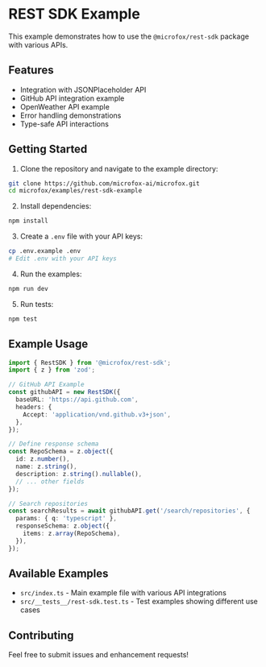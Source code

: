 # REST SDK Example

This example demonstrates how to use the `@microfox/rest-sdk` package with various APIs.

## Features

- Integration with JSONPlaceholder API
- GitHub API integration example
- OpenWeather API example
- Error handling demonstrations
- Type-safe API interactions

## Getting Started

1. Clone the repository and navigate to the example directory:

```bash
git clone https://github.com/microfox-ai/microfox.git
cd microfox/examples/rest-sdk-example
```

2. Install dependencies:

```bash
npm install
```

3. Create a `.env` file with your API keys:

```bash
cp .env.example .env
# Edit .env with your API keys
```

4. Run the examples:

```bash
npm run dev
```

5. Run tests:

```bash
npm test
```

## Example Usage

```typescript
import { RestSDK } from '@microfox/rest-sdk';
import { z } from 'zod';

// GitHub API Example
const githubAPI = new RestSDK({
  baseURL: 'https://api.github.com',
  headers: {
    Accept: 'application/vnd.github.v3+json',
  },
});

// Define response schema
const RepoSchema = z.object({
  id: z.number(),
  name: z.string(),
  description: z.string().nullable(),
  // ... other fields
});

// Search repositories
const searchResults = await githubAPI.get('/search/repositories', {
  params: { q: 'typescript' },
  responseSchema: z.object({
    items: z.array(RepoSchema),
  }),
});
```

## Available Examples

- `src/index.ts` - Main example file with various API integrations
- `src/__tests__/rest-sdk.test.ts` - Test examples showing different use cases

## Contributing

Feel free to submit issues and enhancement requests!
